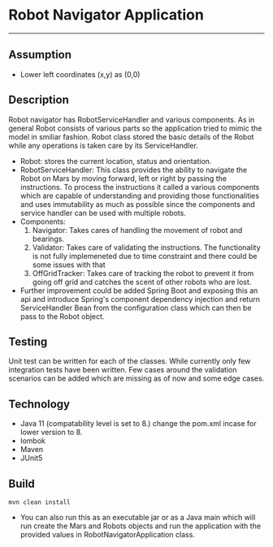 # Robot Navigator Application
-------------------
## Assumption
* Lower left coordinates (x,y) as (0,0)
## Description
Robot navigator has RobotServiceHandler and various components.
As in general Robot consists of various parts so the application tried to mimic the model in smiliar fashion.
Robot class stored the basic details of the Robot while any operations is taken care by its ServiceHandler.
* Robot: stores the current location, status and orientation. 
* RobotServiceHandler: This class provides the ability to navigate the Robot on Mars by moving forward, left or right by passing the instructions. 
To process the instructions it called a various components which are capable of understanding and providing those functionalities and uses immutability 
as much as possible since the components and service handler can be used with multiple robots.
* Components: 
    1. Navigator: Takes cares of handling the movement of robot and bearings.
    2. Validator: Takes care of validating the instructions. The functionality is not fully implemeneted due to time constraint and there could be some issues with that
    3. OffGridTracker:  Takes care of tracking the robot to prevent it from going off grid and catches the scent of other robots who are lost.
* Further improvement could be added Spring Boot and exposing this an api and introduce Spring's component dependency injection and return ServiceHandler Bean from the configuration class 
which can then be pass to the Robot object.
## Testing
Unit test can be written for each of the classes. While currently only few integration tests have been written. Few cases around the validation scenarios can be added which are missing as of now
and some edge cases.

## Technology
* Java 11 (compatability level is set to 8.) change the pom.xml incase for lower version to 8.
* lombok
* Maven
* JUnit5

## Build
`mvn clean install`
* You can also run this as an executable jar or as a Java main which will run create the Mars and Robots objects and run the application with the provided values in RobotNavigatorApplication class. 


